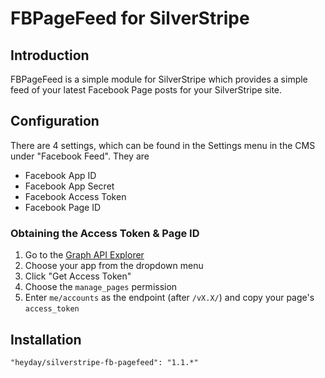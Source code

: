 # FBPageFeed for SilverStripe

## Introduction

FBPageFeed is a simple module for SilverStripe which provides a simple feed of your latest Facebook Page posts for your SilverStripe site.

## Configuration

There are 4 settings, which can be found in the Settings menu in the CMS under "Facebook Feed". They are

- Facebook App ID
- Facebook App Secret
- Facebook Access Token
- Facebook Page ID

### Obtaining the Access Token & Page ID
 1. Go to the [Graph API Explorer](http://developers.facebook.com/tools/explorer/)
 2. Choose your app from the dropdown menu
 3. Click "Get Access Token"
 4. Choose the `manage_pages` permission
 5. Enter `me/accounts` as the endpoint (after `/vX.X/`) and copy your page's `access_token`

## Installation

`"heyday/silverstripe-fb-pagefeed": "1.1.*"`
